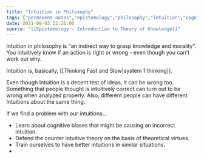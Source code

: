 ```yaml
---
title: "Intuition in Philosophy"
tags: ["permanent-notes","epistemology","philosophy","intuition","cognition" ]
date: 2021-08-03 22:26:00
source: "[[Epistemology - Introduction to Theory of Knowledge]]"
---
```


Intuition in philosophy is "an indirect way to grasp knowledge and morality". You intuitively know if an action is right or wrong - even though you can't work out why.

Intuition is, basically, [[Thinking Fast and Slow|system 1 thinking]].

Even though Intuition is a decent test of ideas, it can be wrong too. Something that people thought is intuitively correct can turn out to be wrong when analyzed properly. Also, different people can have different Intuitions about the same thing.

If we find a problem with our intuitions...

- Learn about cognitive biases that might be causing an incorrect intuition. 
- Defend the counter intuitive theory on the basis of theoretical virtues.
- Train ourselves to have better intuitions in similar situations.
- 